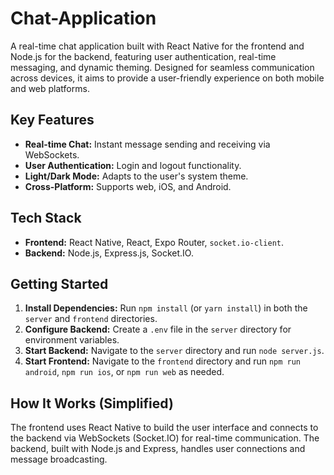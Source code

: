 # Chat-Application

A real-time chat application built with React Native for the frontend and Node.js for the backend, featuring user authentication, real-time messaging, and dynamic theming. Designed for seamless communication across devices, it aims to provide a user-friendly experience on both mobile and web platforms.

## Key Features

* **Real-time Chat:** Instant message sending and receiving via WebSockets.
* **User Authentication:** Login and logout functionality.
* **Light/Dark Mode:** Adapts to the user's system theme.
* **Cross-Platform:** Supports web, iOS, and Android.

## Tech Stack

* **Frontend:** React Native, React, Expo Router, `socket.io-client`.
* **Backend:** Node.js, Express.js, Socket.IO.

## Getting Started

1.  **Install Dependencies:** Run `npm install` (or `yarn install`) in both the `server` and `frontend` directories.
2.  **Configure Backend:** Create a `.env` file in the `server` directory for environment variables.
3.  **Start Backend:** Navigate to the `server` directory and run `node server.js`.
4.  **Start Frontend:** Navigate to the `frontend` directory and run `npm run android`, `npm run ios`, or `npm run web` as needed.

## How It Works (Simplified)

The frontend uses React Native to build the user interface and connects to the backend via WebSockets (Socket.IO) for real-time communication. The backend, built with Node.js and Express, handles user connections and message broadcasting.
